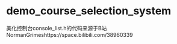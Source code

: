 # demo_course_selection_system

美化控制台console_list.h的代码来源于B站NormanGrimeshttps://space.bilibili.com/38960339
